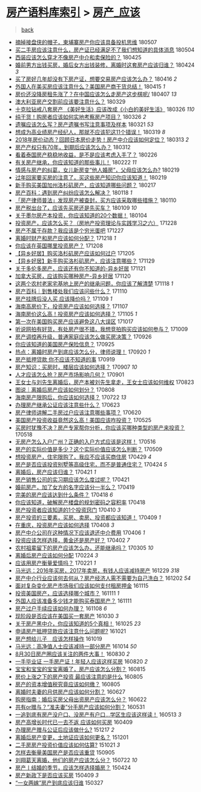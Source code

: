 [房产语料库索引](../../README.md)  > [房产_应该](房产_应该.md)
====
> [back](../README.md)

- [摘掉接盘侠的帽子，柬埔寨房产你应该具备投机思维](http://jkwz.applinzi.com/ittc/7100294871946626064.html#%E6%91%98%E6%8E%89%E6%8E%A5%E7%9B%98%E4%BE%A0%E7%9A%84%E5%B8%BD%E5%AD%90%EF%BC%8C%E6%9F%AC%E5%9F%94%E5%AF%A8%E6%88%BF%E4%BA%A7%E4%BD%A0%E5%BA%94%E8%AF%A5%E5%85%B7%E5%A4%87%E6%8A%95%E6%9C%BA%E6%80%9D%E7%BB%B4) 180507  
- [买二手房应该注意什么，房产证已经满足不了我们想知道的具体消息](http://jkwz.applinzi.com/ittc/7099205083034289169.html#%E4%B9%B0%E4%BA%8C%E6%89%8B%E6%88%BF%E5%BA%94%E8%AF%A5%E6%B3%A8%E6%84%8F%E4%BB%80%E4%B9%88%EF%BC%8C%E6%88%BF%E4%BA%A7%E8%AF%81%E5%B7%B2%E7%BB%8F%E6%BB%A1%E8%B6%B3%E4%B8%8D%E4%BA%86%E6%88%91%E4%BB%AC%E6%83%B3%E7%9F%A5%E9%81%93%E7%9A%84%E5%85%B7%E4%BD%93%E6%B6%88%E6%81%AF) 180504  
- [西装应该怎么穿才不像房产中介和卖保险的？](http://jkwz.applinzi.com/ittc/7096016719569224711.html#%E8%A5%BF%E8%A3%85%E5%BA%94%E8%AF%A5%E6%80%8E%E4%B9%88%E7%A9%BF%E6%89%8D%E4%B8%8D%E5%83%8F%E6%88%BF%E4%BA%A7%E4%B8%AD%E4%BB%8B%E5%92%8C%E5%8D%96%E4%BF%9D%E9%99%A9%E7%9A%84%EF%BC%9F) 180425  
- [婚前男方出钱买房，婚后女方出钱装修，离婚时这套房产应该归谁？](http://jkwz.applinzi.com/ittc/7095598480691299334.html#%E5%A9%9A%E5%89%8D%E7%94%B7%E6%96%B9%E5%87%BA%E9%92%B1%E4%B9%B0%E6%88%BF%EF%BC%8C%E5%A9%9A%E5%90%8E%E5%A5%B3%E6%96%B9%E5%87%BA%E9%92%B1%E8%A3%85%E4%BF%AE%EF%BC%8C%E7%A6%BB%E5%A9%9A%E6%97%B6%E8%BF%99%E5%A5%97%E6%88%BF%E4%BA%A7%E5%BA%94%E8%AF%A5%E5%BD%92%E8%B0%81%EF%BC%9F) 180424 *3* 
- [买了房好几年却没有下房产证，想要交易房产应该怎么办？](http://jkwz.applinzi.com/ittc/7092575906474492944.html#%E4%B9%B0%E4%BA%86%E6%88%BF%E5%A5%BD%E5%87%A0%E5%B9%B4%E5%8D%B4%E6%B2%A1%E6%9C%89%E4%B8%8B%E6%88%BF%E4%BA%A7%E8%AF%81%EF%BC%8C%E6%83%B3%E8%A6%81%E4%BA%A4%E6%98%93%E6%88%BF%E4%BA%A7%E5%BA%94%E8%AF%A5%E6%80%8E%E4%B9%88%E5%8A%9E%EF%BC%9F) 180416 *2* 
- [外国人在美买房应该注意什么？美国房产商干货总结！](http://jkwz.applinzi.com/ittc/7092235481616221195.html#%E5%A4%96%E5%9B%BD%E4%BA%BA%E5%9C%A8%E7%BE%8E%E4%B9%B0%E6%88%BF%E5%BA%94%E8%AF%A5%E6%B3%A8%E6%84%8F%E4%BB%80%E4%B9%88%EF%BC%9F%E7%BE%8E%E5%9B%BD%E6%88%BF%E4%BA%A7%E5%95%86%E5%B9%B2%E8%B4%A7%E6%80%BB%E7%BB%93%EF%BC%81) 180415 *1* 
- [房价还没降房租先涨了？在中国应该怎么走房产这步棋呢/](http://jkwz.applinzi.com/ittc/7089269792035046406.html#%E6%88%BF%E4%BB%B7%E8%BF%98%E6%B2%A1%E9%99%8D%E6%88%BF%E7%A7%9F%E5%85%88%E6%B6%A8%E4%BA%86%EF%BC%9F%E5%9C%A8%E4%B8%AD%E5%9B%BD%E5%BA%94%E8%AF%A5%E6%80%8E%E4%B9%88%E8%B5%B0%E6%88%BF%E4%BA%A7%E8%BF%99%E6%AD%A5%E6%A3%8B%E5%91%A2%2F) 180407 *13* 
- [澳大利亚房产交割前应该要注意什么？](http://jkwz.applinzi.com/ittc/7085928844832015376.html#%E6%BE%B3%E5%A4%A7%E5%88%A9%E4%BA%9A%E6%88%BF%E4%BA%A7%E4%BA%A4%E5%89%B2%E5%89%8D%E5%BA%94%E8%AF%A5%E8%A6%81%E6%B3%A8%E6%84%8F%E4%BB%80%E4%B9%88%EF%BC%9F) 180329  
- [十克拉钻戒八套房产 《美好生活》应该改成《小白的美好生活》](http://jkwz.applinzi.com/ittc/7084809912989516810.html#%E5%8D%81%E5%85%8B%E6%8B%89%E9%92%BB%E6%88%92%E5%85%AB%E5%A5%97%E6%88%BF%E4%BA%A7+%E3%80%8A%E7%BE%8E%E5%A5%BD%E7%94%9F%E6%B4%BB%E3%80%8B%E5%BA%94%E8%AF%A5%E6%94%B9%E6%88%90%E3%80%8A%E5%B0%8F%E7%99%BD%E7%9A%84%E7%BE%8E%E5%A5%BD%E7%94%9F%E6%B4%BB%E3%80%8B) 180326 *110* 
- [纯干货！购房者应该如何实地考察房产项目？](http://jkwz.applinzi.com/ittc/7084750766600619015.html#%E7%BA%AF%E5%B9%B2%E8%B4%A7%EF%BC%81%E8%B4%AD%E6%88%BF%E8%80%85%E5%BA%94%E8%AF%A5%E5%A6%82%E4%BD%95%E5%AE%9E%E5%9C%B0%E8%80%83%E5%AF%9F%E6%88%BF%E4%BA%A7%E9%A1%B9%E7%9B%AE%EF%BC%9F) 180326 *2* 
- [遗嘱应该怎么写？房产遗嘱书写注意事项及样本](http://jkwz.applinzi.com/ittc/7082862808415077383.html#%E9%81%97%E5%98%B1%E5%BA%94%E8%AF%A5%E6%80%8E%E4%B9%88%E5%86%99%EF%BC%9F%E6%88%BF%E4%BA%A7%E9%81%97%E5%98%B1%E4%B9%A6%E5%86%99%E6%B3%A8%E6%84%8F%E4%BA%8B%E9%A1%B9%E5%8F%8A%E6%A0%B7%E6%9C%AC) 180321 *53* 
- [想成为高业绩房产经纪人，那就不应该犯这11个错误！](http://jkwz.applinzi.com/ittc/7082325087296685063.html#%E6%83%B3%E6%88%90%E4%B8%BA%E9%AB%98%E4%B8%9A%E7%BB%A9%E6%88%BF%E4%BA%A7%E7%BB%8F%E7%BA%AA%E4%BA%BA%EF%BC%8C%E9%82%A3%E5%B0%B1%E4%B8%8D%E5%BA%94%E8%AF%A5%E7%8A%AF%E8%BF%9911%E4%B8%AA%E9%94%99%E8%AF%AF%EF%BC%81) 180319 *8* 
- [2018年房价动态？回顾日本房价走势！房产中介应该如何定位？](http://jkwz.applinzi.com/ittc/7079958170644775947.html#2018%E5%B9%B4%E6%88%BF%E4%BB%B7%E5%8A%A8%E6%80%81%EF%BC%9F%E5%9B%9E%E9%A1%BE%E6%97%A5%E6%9C%AC%E6%88%BF%E4%BB%B7%E8%B5%B0%E5%8A%BF%EF%BC%81%E6%88%BF%E4%BA%A7%E4%B8%AD%E4%BB%8B%E5%BA%94%E8%AF%A5%E5%A6%82%E4%BD%95%E5%AE%9A%E4%BD%8D%EF%BC%9F) 180313 *2* 
- [房产产权只有70年，到期后应该怎么办？](http://jkwz.applinzi.com/ittc/7078405636633396234.html#%E6%88%BF%E4%BA%A7%E4%BA%A7%E6%9D%83%E5%8F%AA%E6%9C%8970%E5%B9%B4%EF%BC%8C%E5%88%B0%E6%9C%9F%E5%90%8E%E5%BA%94%E8%AF%A5%E6%80%8E%E4%B9%88%E5%8A%9E%EF%BC%9F) 180312  
- [看着泰国房产稳稳地收益，是不是应该考虑入手了？](http://jkwz.applinzi.com/ittc/7074377540758406150.html#%E7%9C%8B%E7%9D%80%E6%B3%B0%E5%9B%BD%E6%88%BF%E4%BA%A7%E7%A8%B3%E7%A8%B3%E5%9C%B0%E6%94%B6%E7%9B%8A%EF%BC%8C%E6%98%AF%E4%B8%8D%E6%98%AF%E5%BA%94%E8%AF%A5%E8%80%83%E8%99%91%E5%85%A5%E6%89%8B%E4%BA%86%EF%BC%9F) 180226  
- [有关房产继承，你应该知道的那些事儿！](http://jkwz.applinzi.com/ittc/7072834179610182672.html#%E6%9C%89%E5%85%B3%E6%88%BF%E4%BA%A7%E7%BB%A7%E6%89%BF%EF%BC%8C%E4%BD%A0%E5%BA%94%E8%AF%A5%E7%9F%A5%E9%81%93%E7%9A%84%E9%82%A3%E4%BA%9B%E4%BA%8B%E5%84%BF%EF%BC%81) 180222 *11* 
- [情感与房产的纠葛，女儿新房变“他人婚房”，父母应该怎么办?](http://jkwz.applinzi.com/ittc/7071152809938781194.html#%E6%83%85%E6%84%9F%E4%B8%8E%E6%88%BF%E4%BA%A7%E7%9A%84%E7%BA%A0%E8%91%9B%EF%BC%8C%E5%A5%B3%E5%84%BF%E6%96%B0%E6%88%BF%E5%8F%98%E2%80%9C%E4%BB%96%E4%BA%BA%E5%A9%9A%E6%88%BF%E2%80%9D%EF%BC%8C%E7%88%B6%E6%AF%8D%E5%BA%94%E8%AF%A5%E6%80%8E%E4%B9%88%E5%8A%9E%3F) 180219  
- [过年回家要买房的注意了，买这些房产知识你应该知道！](http://jkwz.applinzi.com/ittc/7069188088650007569.html#%E8%BF%87%E5%B9%B4%E5%9B%9E%E5%AE%B6%E8%A6%81%E4%B9%B0%E6%88%BF%E7%9A%84%E6%B3%A8%E6%84%8F%E4%BA%86%EF%BC%8C%E4%B9%B0%E8%BF%99%E4%BA%9B%E6%88%BF%E4%BA%A7%E7%9F%A5%E8%AF%86%E4%BD%A0%E5%BA%94%E8%AF%A5%E7%9F%A5%E9%81%93%EF%BC%81) 180219  
- [新手购买美国加州洛杉矶房产，应该知道哪些问题？](http://jkwz.applinzi.com/ittc/7070971268163961866.html#%E6%96%B0%E6%89%8B%E8%B4%AD%E4%B9%B0%E7%BE%8E%E5%9B%BD%E5%8A%A0%E5%B7%9E%E6%B4%9B%E6%9D%89%E7%9F%B6%E6%88%BF%E4%BA%A7%EF%BC%8C%E5%BA%94%E8%AF%A5%E7%9F%A5%E9%81%93%E5%93%AA%E4%BA%9B%E9%97%AE%E9%A2%98%EF%BC%9F) 180217  
- [房产百科：遇到房产纠纷应该怎么解决？](http://jkwz.applinzi.com/ittc/7059923329048118282.html#%E6%88%BF%E4%BA%A7%E7%99%BE%E7%A7%91%EF%BC%9A%E9%81%87%E5%88%B0%E6%88%BF%E4%BA%A7%E7%BA%A0%E7%BA%B7%E5%BA%94%E8%AF%A5%E6%80%8E%E4%B9%88%E8%A7%A3%E5%86%B3%EF%BC%9F) 180118 *1* 
- [「房产律师普法」发现房产被查封，买方应该采取哪些措施？](http://jkwz.applinzi.com/ittc/7056153222643713034.html#%E3%80%8C%E6%88%BF%E4%BA%A7%E5%BE%8B%E5%B8%88%E6%99%AE%E6%B3%95%E3%80%8D%E5%8F%91%E7%8E%B0%E6%88%BF%E4%BA%A7%E8%A2%AB%E6%9F%A5%E5%B0%81%EF%BC%8C%E4%B9%B0%E6%96%B9%E5%BA%94%E8%AF%A5%E9%87%87%E5%8F%96%E5%93%AA%E4%BA%9B%E6%8E%AA%E6%96%BD%EF%BC%9F) 180110  
- [房产税出台了，应该先买房还是先买车？](http://jkwz.applinzi.com/ittc/7056551956321928198.html#%E6%88%BF%E4%BA%A7%E7%A8%8E%E5%87%BA%E5%8F%B0%E4%BA%86%EF%BC%8C%E5%BA%94%E8%AF%A5%E5%85%88%E4%B9%B0%E6%88%BF%E8%BF%98%E6%98%AF%E5%85%88%E4%B9%B0%E8%BD%A6%EF%BC%9F) 180109 *10* 
- [关于墨尔房产本投资，你应该知道的20个数据！](http://jkwz.applinzi.com/ittc/7054793349653857286.html#%E5%85%B3%E4%BA%8E%E5%A2%A8%E5%B0%94%E6%88%BF%E4%BA%A7%E6%9C%AC%E6%8A%95%E8%B5%84%EF%BC%8C%E4%BD%A0%E5%BA%94%E8%AF%A5%E7%9F%A5%E9%81%93%E7%9A%8420%E4%B8%AA%E6%95%B0%E6%8D%AE%EF%BC%81) 180104  
- [投资房产，应该怎么买？（房地产投资理论与实践学习之六）](http://jkwz.applinzi.com/ittc/7051908796505392145.html#%E6%8A%95%E8%B5%84%E6%88%BF%E4%BA%A7%EF%BC%8C%E5%BA%94%E8%AF%A5%E6%80%8E%E4%B9%88%E4%B9%B0%EF%BC%9F%EF%BC%88%E6%88%BF%E5%9C%B0%E4%BA%A7%E6%8A%95%E8%B5%84%E7%90%86%E8%AE%BA%E4%B8%8E%E5%AE%9E%E8%B7%B5%E5%AD%A6%E4%B9%A0%E4%B9%8B%E5%85%AD%EF%BC%89) 171228  
- [房产不属于存款？我应该是个穷光蛋吧](http://jkwz.applinzi.com/ittc/7051761742642676752.html#%E6%88%BF%E4%BA%A7%E4%B8%8D%E5%B1%9E%E4%BA%8E%E5%AD%98%E6%AC%BE%EF%BC%9F%E6%88%91%E5%BA%94%E8%AF%A5%E6%98%AF%E4%B8%AA%E7%A9%B7%E5%85%89%E8%9B%8B%E5%90%A7) 171227  
- [离婚时财产和房产应该如何分配？](http://jkwz.applinzi.com/ittc/7048499438253769745.html#%E7%A6%BB%E5%A9%9A%E6%97%B6%E8%B4%A2%E4%BA%A7%E5%92%8C%E6%88%BF%E4%BA%A7%E5%BA%94%E8%AF%A5%E5%A6%82%E4%BD%95%E5%88%86%E9%85%8D%EF%BC%9F) 171218 *1* 
- [你应该在英国哪里投资房产？](http://jkwz.applinzi.com/ittc/7043940810972726289.html#%E4%BD%A0%E5%BA%94%E8%AF%A5%E5%9C%A8%E8%8B%B1%E5%9B%BD%E5%93%AA%E9%87%8C%E6%8A%95%E8%B5%84%E6%88%BF%E4%BA%A7%EF%BC%9F) 171208  
- [【异乡好居】购买洛杉矶房产应该如何过户](http://jkwz.applinzi.com/ittc/7043588839963100176.html#%E3%80%90%E5%BC%82%E4%B9%A1%E5%A5%BD%E5%B1%85%E3%80%91%E8%B4%AD%E4%B9%B0%E6%B4%9B%E6%9D%89%E7%9F%B6%E6%88%BF%E4%BA%A7%E5%BA%94%E8%AF%A5%E5%A6%82%E4%BD%95%E8%BF%87%E6%88%B7) 171205  
- [【异乡好居】新手购买洛杉矶房产，应该注意哪些？](http://jkwz.applinzi.com/ittc/7041359951379825681.html#%E3%80%90%E5%BC%82%E4%B9%A1%E5%A5%BD%E5%B1%85%E3%80%91%E6%96%B0%E6%89%8B%E8%B4%AD%E4%B9%B0%E6%B4%9B%E6%9D%89%E7%9F%B6%E6%88%BF%E4%BA%A7%EF%BC%8C%E5%BA%94%E8%AF%A5%E6%B3%A8%E6%84%8F%E5%93%AA%E4%BA%9B%EF%BC%9F) 171129  
- [关于多伦多房产，应该还有你不知道的-异乡好居](http://jkwz.applinzi.com/ittc/7038336431502656529.html#%E5%85%B3%E4%BA%8E%E5%A4%9A%E4%BC%A6%E5%A4%9A%E6%88%BF%E4%BA%A7%EF%BC%8C%E5%BA%94%E8%AF%A5%E8%BF%98%E6%9C%89%E4%BD%A0%E4%B8%8D%E7%9F%A5%E9%81%93%E7%9A%84-%E5%BC%82%E4%B9%A1%E5%A5%BD%E5%B1%85) 171121  
- [加拿大买房，应该购买哪种房产-异乡好居](http://jkwz.applinzi.com/ittc/7037988765698622480.html#%E5%8A%A0%E6%8B%BF%E5%A4%A7%E4%B9%B0%E6%88%BF%EF%BC%8C%E5%BA%94%E8%AF%A5%E8%B4%AD%E4%B9%B0%E5%93%AA%E7%A7%8D%E6%88%BF%E4%BA%A7-%E5%BC%82%E4%B9%A1%E5%A5%BD%E5%B1%85) 171120  
- [这两个农村老家宅基地上房产的继承问题，你应该了解清楚](http://jkwz.applinzi.com/ittc/7037225071347762192.html#%E8%BF%99%E4%B8%A4%E4%B8%AA%E5%86%9C%E6%9D%91%E8%80%81%E5%AE%B6%E5%AE%85%E5%9F%BA%E5%9C%B0%E4%B8%8A%E6%88%BF%E4%BA%A7%E7%9A%84%E7%BB%A7%E6%89%BF%E9%97%AE%E9%A2%98%EF%BC%8C%E4%BD%A0%E5%BA%94%E8%AF%A5%E4%BA%86%E8%A7%A3%E6%B8%85%E6%A5%9A) 171118 *1* 
- [房产百科｜到售楼处我们应该问些什么？](http://jkwz.applinzi.com/ittc/7034383868277294097.html#%E6%88%BF%E4%BA%A7%E7%99%BE%E7%A7%91%EF%BD%9C%E5%88%B0%E5%94%AE%E6%A5%BC%E5%A4%84%E6%88%91%E4%BB%AC%E5%BA%94%E8%AF%A5%E9%97%AE%E4%BA%9B%E4%BB%80%E4%B9%88%EF%BC%9F) 171110  
- [房产挂牌后没人买 应该降价吗？](http://jkwz.applinzi.com/ittc/7033953907569591312.html#%E6%88%BF%E4%BA%A7%E6%8C%82%E7%89%8C%E5%90%8E%E6%B2%A1%E4%BA%BA%E4%B9%B0+%E5%BA%94%E8%AF%A5%E9%99%8D%E4%BB%B7%E5%90%97%EF%BC%9F) 171109 *1* 
- [海南高房价下，投资房产应该如何选择？](http://jkwz.applinzi.com/ittc/7033238530451571728.html#%E6%B5%B7%E5%8D%97%E9%AB%98%E6%88%BF%E4%BB%B7%E4%B8%8B%EF%BC%8C%E6%8A%95%E8%B5%84%E6%88%BF%E4%BA%A7%E5%BA%94%E8%AF%A5%E5%A6%82%E4%BD%95%E9%80%89%E6%8B%A9%EF%BC%9F) 171107  
- [海南房价这么高！投资房产应该如何选择？](http://jkwz.applinzi.com/ittc/7032484063561122833.html#%E6%B5%B7%E5%8D%97%E6%88%BF%E4%BB%B7%E8%BF%99%E4%B9%88%E9%AB%98%EF%BC%81%E6%8A%95%E8%B5%84%E6%88%BF%E4%BA%A7%E5%BA%94%E8%AF%A5%E5%A6%82%E4%BD%95%E9%80%89%E6%8B%A9%EF%BC%9F) 171105 *1* 
- [第一次在美国购买房产应该避免这八大误区](http://jkwz.applinzi.com/ittc/7025410815547671568.html#%E7%AC%AC%E4%B8%80%E6%AC%A1%E5%9C%A8%E7%BE%8E%E5%9B%BD%E8%B4%AD%E4%B9%B0%E6%88%BF%E4%BA%A7%E5%BA%94%E8%AF%A5%E9%81%BF%E5%85%8D%E8%BF%99%E5%85%AB%E5%A4%A7%E8%AF%AF%E5%8C%BA) 171017  
- [听说网拍有好货，有处房产很不错，我想竞拍购买应该如何参与？](http://jkwz.applinzi.com/ittc/7022493198059045904.html#%E5%90%AC%E8%AF%B4%E7%BD%91%E6%8B%8D%E6%9C%89%E5%A5%BD%E8%B4%A7%EF%BC%8C%E6%9C%89%E5%A4%84%E6%88%BF%E4%BA%A7%E5%BE%88%E4%B8%8D%E9%94%99%EF%BC%8C%E6%88%91%E6%83%B3%E7%AB%9E%E6%8B%8D%E8%B4%AD%E4%B9%B0%E5%BA%94%E8%AF%A5%E5%A6%82%E4%BD%95%E5%8F%82%E4%B8%8E%EF%BC%9F) 171009  
- [房产调控再升级，普通家庭应该怎么做买房决策？](http://jkwz.applinzi.com/ittc/7017618342322635793.html#%E6%88%BF%E4%BA%A7%E8%B0%83%E6%8E%A7%E5%86%8D%E5%8D%87%E7%BA%A7%EF%BC%8C%E6%99%AE%E9%80%9A%E5%AE%B6%E5%BA%AD%E5%BA%94%E8%AF%A5%E6%80%8E%E4%B9%88%E5%81%9A%E4%B9%B0%E6%88%BF%E5%86%B3%E7%AD%96%EF%BC%9F) 170926  
- [你应该知道的美国房产保险信息？](http://jkwz.applinzi.com/ittc/7017239449564611600.html#%E4%BD%A0%E5%BA%94%E8%AF%A5%E7%9F%A5%E9%81%93%E7%9A%84%E7%BE%8E%E5%9B%BD%E6%88%BF%E4%BA%A7%E4%BF%9D%E9%99%A9%E4%BF%A1%E6%81%AF%EF%BC%9F) 170925  
- [热点：离婚时房产到底应该怎么分，律师说理！](http://jkwz.applinzi.com/ittc/7015343844437263376.html#%E7%83%AD%E7%82%B9%EF%BC%9A%E7%A6%BB%E5%A9%9A%E6%97%B6%E6%88%BF%E4%BA%A7%E5%88%B0%E5%BA%95%E5%BA%94%E8%AF%A5%E6%80%8E%E4%B9%88%E5%88%86%EF%BC%8C%E5%BE%8B%E5%B8%88%E8%AF%B4%E7%90%86%EF%BC%81) 170920 *1* 
- [房产抵押贷款 你不应该不知道的事](http://jkwz.applinzi.com/ittc/7015047231449859088.html#%E6%88%BF%E4%BA%A7%E6%8A%B5%E6%8A%BC%E8%B4%B7%E6%AC%BE+%E4%BD%A0%E4%B8%8D%E5%BA%94%E8%AF%A5%E4%B8%8D%E7%9F%A5%E9%81%93%E7%9A%84%E4%BA%8B) 170919  
- [房产知识：买房时，楼层应该如何选择？](http://jkwz.applinzi.com/ittc/7010593919765840912.html#%E6%88%BF%E4%BA%A7%E7%9F%A5%E8%AF%86%EF%BC%9A%E4%B9%B0%E6%88%BF%E6%97%B6%EF%BC%8C%E6%A5%BC%E5%B1%82%E5%BA%94%E8%AF%A5%E5%A6%82%E4%BD%95%E9%80%89%E6%8B%A9%EF%BC%9F) 170907 *10* 
- [人才应该怎么抢？房产市场影响几何？](http://jkwz.applinzi.com/ittc/7008358842877084688.html#%E4%BA%BA%E6%89%8D%E5%BA%94%E8%AF%A5%E6%80%8E%E4%B9%88%E6%8A%A2%EF%BC%9F%E6%88%BF%E4%BA%A7%E5%B8%82%E5%9C%BA%E5%BD%B1%E5%93%8D%E5%87%A0%E4%BD%95%EF%BC%9F) 170901  
- [王女士与刘先生离婚后，房产本被刘先生拿走，王女士应该如何维权](http://jkwz.applinzi.com/ittc/7004993203265340432.html#%E7%8E%8B%E5%A5%B3%E5%A3%AB%E4%B8%8E%E5%88%98%E5%85%88%E7%94%9F%E7%A6%BB%E5%A9%9A%E5%90%8E%EF%BC%8C%E6%88%BF%E4%BA%A7%E6%9C%AC%E8%A2%AB%E5%88%98%E5%85%88%E7%94%9F%E6%8B%BF%E8%B5%B0%EF%BC%8C%E7%8E%8B%E5%A5%B3%E5%A3%AB%E5%BA%94%E8%AF%A5%E5%A6%82%E4%BD%95%E7%BB%B4%E6%9D%83) 170823  
- [图说｜离婚后房产应该如何划分？](http://jkwz.applinzi.com/ittc/6999550265534186513.html#%E5%9B%BE%E8%AF%B4%EF%BD%9C%E7%A6%BB%E5%A9%9A%E5%90%8E%E6%88%BF%E4%BA%A7%E5%BA%94%E8%AF%A5%E5%A6%82%E4%BD%95%E5%88%92%E5%88%86%EF%BC%9F) 170808  
- [海南房产限购后，你应该如何选择？](http://jkwz.applinzi.com/ittc/6993132944733242385.html#%E6%B5%B7%E5%8D%97%E6%88%BF%E4%BA%A7%E9%99%90%E8%B4%AD%E5%90%8E%EF%BC%8C%E4%BD%A0%E5%BA%94%E8%AF%A5%E5%A6%82%E4%BD%95%E9%80%89%E6%8B%A9%EF%BC%9F) 170722 *13* 
- [办理房产继承公证应该注意些什么？](http://jkwz.applinzi.com/ittc/6982367280372384772.html#%E5%8A%9E%E7%90%86%E6%88%BF%E4%BA%A7%E7%BB%A7%E6%89%BF%E5%85%AC%E8%AF%81%E5%BA%94%E8%AF%A5%E6%B3%A8%E6%84%8F%E4%BA%9B%E4%BB%80%E4%B9%88%EF%BC%9F) 170623  
- [房产律师讲解二手房过户应该注意哪些事项？](http://jkwz.applinzi.com/ittc/6981281304233378820.html#%E6%88%BF%E4%BA%A7%E5%BE%8B%E5%B8%88%E8%AE%B2%E8%A7%A3%E4%BA%8C%E6%89%8B%E6%88%BF%E8%BF%87%E6%88%B7%E5%BA%94%E8%AF%A5%E6%B3%A8%E6%84%8F%E5%93%AA%E4%BA%9B%E4%BA%8B%E9%A1%B9%EF%BC%9F) 170620  
- [美国房产投资收益竟然这么高！美国应该咋投资？](http://jkwz.applinzi.com/ittc/6971566891540677636.html#%E7%BE%8E%E5%9B%BD%E6%88%BF%E4%BA%A7%E6%8A%95%E8%B5%84%E6%94%B6%E7%9B%8A%E7%AB%9F%E7%84%B6%E8%BF%99%E4%B9%88%E9%AB%98%EF%BC%81%E7%BE%8E%E5%9B%BD%E5%BA%94%E8%AF%A5%E5%92%8B%E6%8A%95%E8%B5%84%EF%BC%9F) 170525  
- [买房时犹豫不决？房产专家帮你分析，你应该买哪种类型的房产来投资？](http://jkwz.applinzi.com/ittc/6968882521168151557.html#%E4%B9%B0%E6%88%BF%E6%97%B6%E7%8A%B9%E8%B1%AB%E4%B8%8D%E5%86%B3%EF%BC%9F%E6%88%BF%E4%BA%A7%E4%B8%93%E5%AE%B6%E5%B8%AE%E4%BD%A0%E5%88%86%E6%9E%90%EF%BC%8C%E4%BD%A0%E5%BA%94%E8%AF%A5%E4%B9%B0%E5%93%AA%E7%A7%8D%E7%B1%BB%E5%9E%8B%E7%9A%84%E6%88%BF%E4%BA%A7%E6%9D%A5%E6%8A%95%E8%B5%84%EF%BC%9F) 170518  
- [无房产怎么入户广州？正确的入户方式应该是这样！](http://jkwz.applinzi.com/ittc/6968269474997208068.html#%E6%97%A0%E6%88%BF%E4%BA%A7%E6%80%8E%E4%B9%88%E5%85%A5%E6%88%B7%E5%B9%BF%E5%B7%9E%EF%BC%9F%E6%AD%A3%E7%A1%AE%E7%9A%84%E5%85%A5%E6%88%B7%E6%96%B9%E5%BC%8F%E5%BA%94%E8%AF%A5%E6%98%AF%E8%BF%99%E6%A0%B7%EF%BC%81) 170516  
- [房产的实际价值是多少？这个实际价值应该怎么判断？](http://jkwz.applinzi.com/ittc/6965343441910236164.html#%E6%88%BF%E4%BA%A7%E7%9A%84%E5%AE%9E%E9%99%85%E4%BB%B7%E5%80%BC%E6%98%AF%E5%A4%9A%E5%B0%91%EF%BC%9F%E8%BF%99%E4%B8%AA%E5%AE%9E%E9%99%85%E4%BB%B7%E5%80%BC%E5%BA%94%E8%AF%A5%E6%80%8E%E4%B9%88%E5%88%A4%E6%96%AD%EF%BC%9F) 170509  
- [想投资房产，住宅限购了，我应不应该买商住房](http://jkwz.applinzi.com/ittc/6961633239046292484.html#%E6%83%B3%E6%8A%95%E8%B5%84%E6%88%BF%E4%BA%A7%EF%BC%8C%E4%BD%8F%E5%AE%85%E9%99%90%E8%B4%AD%E4%BA%86%EF%BC%8C%E6%88%91%E5%BA%94%E4%B8%8D%E5%BA%94%E8%AF%A5%E4%B9%B0%E5%95%86%E4%BD%8F%E6%88%BF) 170429 *4* 
- [房产是否应该投资别墅等高级住宅，而不是普通住宅？](http://jkwz.applinzi.com/ittc/6960131506956665861.html#%E6%88%BF%E4%BA%A7%E6%98%AF%E5%90%A6%E5%BA%94%E8%AF%A5%E6%8A%95%E8%B5%84%E5%88%AB%E5%A2%85%E7%AD%89%E9%AB%98%E7%BA%A7%E4%BD%8F%E5%AE%85%EF%BC%8C%E8%80%8C%E4%B8%8D%E6%98%AF%E6%99%AE%E9%80%9A%E4%BD%8F%E5%AE%85%EF%BC%9F) 170424 *5* 
- [离婚后，房产应该归谁？](http://jkwz.applinzi.com/ittc/6958981912583472133.html#%E7%A6%BB%E5%A9%9A%E5%90%8E%EF%BC%8C%E6%88%BF%E4%BA%A7%E5%BA%94%E8%AF%A5%E5%BD%92%E8%B0%81%EF%BC%9F) 170421 *1* 
- [房产销售公司的实习期应该怎么度过呢？](http://jkwz.applinzi.com/ittc/6958719664795419653.html#%E6%88%BF%E4%BA%A7%E9%94%80%E5%94%AE%E5%85%AC%E5%8F%B8%E7%9A%84%E5%AE%9E%E4%B9%A0%E6%9C%9F%E5%BA%94%E8%AF%A5%E6%80%8E%E4%B9%88%E5%BA%A6%E8%BF%87%E5%91%A2%EF%BC%9F) 170421  
- [婚前房产，加了女方的名字应该分一半么？](http://jkwz.applinzi.com/ittc/6958234037658321924.html#%E5%A9%9A%E5%89%8D%E6%88%BF%E4%BA%A7%EF%BC%8C%E5%8A%A0%E4%BA%86%E5%A5%B3%E6%96%B9%E7%9A%84%E5%90%8D%E5%AD%97%E5%BA%94%E8%AF%A5%E5%88%86%E4%B8%80%E5%8D%8A%E4%B9%88%EF%BC%9F) 170419  
- [完美的房产应该达到什么条件？](http://jkwz.applinzi.com/ittc/6957976802524922885.html#%E5%AE%8C%E7%BE%8E%E7%9A%84%E6%88%BF%E4%BA%A7%E5%BA%94%E8%AF%A5%E8%BE%BE%E5%88%B0%E4%BB%80%E4%B9%88%E6%9D%A1%E4%BB%B6%EF%BC%9F) 170418 *6* 
- [你应该知道，破解房产楼盘的规划密码之容积率](http://jkwz.applinzi.com/ittc/6957914925241467909.html#%E4%BD%A0%E5%BA%94%E8%AF%A5%E7%9F%A5%E9%81%93%EF%BC%8C%E7%A0%B4%E8%A7%A3%E6%88%BF%E4%BA%A7%E6%A5%BC%E7%9B%98%E7%9A%84%E8%A7%84%E5%88%92%E5%AF%86%E7%A0%81%E4%B9%8B%E5%AE%B9%E7%A7%AF%E7%8E%87) 170418  
- [房产投资者应该知道的1个投资窍门](http://jkwz.applinzi.com/ittc/6954845667188016132.html#%E6%88%BF%E4%BA%A7%E6%8A%95%E8%B5%84%E8%80%85%E5%BA%94%E8%AF%A5%E7%9F%A5%E9%81%93%E7%9A%841%E4%B8%AA%E6%8A%95%E8%B5%84%E7%AA%8D%E9%97%A8) 170410 *3* 
- [房产投资的三要素，买房、卖房、投资都应该知道！](http://jkwz.applinzi.com/ittc/6954522792488862724.html#%E6%88%BF%E4%BA%A7%E6%8A%95%E8%B5%84%E7%9A%84%E4%B8%89%E8%A6%81%E7%B4%A0%EF%BC%8C%E4%B9%B0%E6%88%BF%E3%80%81%E5%8D%96%E6%88%BF%E3%80%81%E6%8A%95%E8%B5%84%E9%83%BD%E5%BA%94%E8%AF%A5%E7%9F%A5%E9%81%93%EF%BC%81) 170409 *1* 
- [在重庆，投资房产应该如何选择](http://jkwz.applinzi.com/ittc/6954193181884285956.html#%E5%9C%A8%E9%87%8D%E5%BA%86%EF%BC%8C%E6%8A%95%E8%B5%84%E6%88%BF%E4%BA%A7%E5%BA%94%E8%AF%A5%E5%A6%82%E4%BD%95%E9%80%89%E6%8B%A9) 170408 *3* 
- [房产中介公司在这种情况下应该退还中介费用](http://jkwz.applinzi.com/ittc/6953430454731539461.html#%E6%88%BF%E4%BA%A7%E4%B8%AD%E4%BB%8B%E5%85%AC%E5%8F%B8%E5%9C%A8%E8%BF%99%E7%A7%8D%E6%83%85%E5%86%B5%E4%B8%8B%E5%BA%94%E8%AF%A5%E9%80%80%E8%BF%98%E4%B8%AD%E4%BB%8B%E8%B4%B9%E7%94%A8) 170406 *1* 
- [投资应该怎样选择，黄金还是房产好？](http://jkwz.applinzi.com/ittc/6951953641975055364.html#%E6%8A%95%E8%B5%84%E5%BA%94%E8%AF%A5%E6%80%8E%E6%A0%B7%E9%80%89%E6%8B%A9%EF%BC%8C%E9%BB%84%E9%87%91%E8%BF%98%E6%98%AF%E6%88%BF%E4%BA%A7%E5%A5%BD%EF%BC%9F) 170402 *7* 
- [农村祖辈留下的房产应该怎么办，还能继承吗？](http://jkwz.applinzi.com/ittc/6941542684207612932.html#%E5%86%9C%E6%9D%91%E7%A5%96%E8%BE%88%E7%95%99%E4%B8%8B%E7%9A%84%E6%88%BF%E4%BA%A7%E5%BA%94%E8%AF%A5%E6%80%8E%E4%B9%88%E5%8A%9E%EF%BC%8C%E8%BF%98%E8%83%BD%E7%BB%A7%E6%89%BF%E5%90%97%EF%BC%9F) 170305 *10* 
- [离婚后房产应该如何分配](http://jkwz.applinzi.com/ittc/6938122934198731780.html#%E7%A6%BB%E5%A9%9A%E5%90%8E%E6%88%BF%E4%BA%A7%E5%BA%94%E8%AF%A5%E5%A6%82%E4%BD%95%E5%88%86%E9%85%8D) 170224 *3* 
- [应该用房产衡量爱情吗？](http://jkwz.applinzi.com/ittc/6937193752996348933.html#%E5%BA%94%E8%AF%A5%E7%94%A8%E6%88%BF%E4%BA%A7%E8%A1%A1%E9%87%8F%E7%88%B1%E6%83%85%E5%90%97%EF%BC%9F) 170221 *1* 
- [马光远：2016年买房，2017年卖房，有钱人应该减持房产](http://jkwz.applinzi.com/ittc/6917109920494519301.html#%E9%A9%AC%E5%85%89%E8%BF%9C%EF%BC%9A2016%E5%B9%B4%E4%B9%B0%E6%88%BF%EF%BC%8C2017%E5%B9%B4%E5%8D%96%E6%88%BF%EF%BC%8C%E6%9C%89%E9%92%B1%E4%BA%BA%E5%BA%94%E8%AF%A5%E5%87%8F%E6%8C%81%E6%88%BF%E4%BA%A7) 161229 *318* 
- [房产中介行业应该何去何从？房产经济人需不需要为自己洗白？](http://jkwz.applinzi.com/ittc/6906961415494960133.html#%E6%88%BF%E4%BA%A7%E4%B8%AD%E4%BB%8B%E8%A1%8C%E4%B8%9A%E5%BA%94%E8%AF%A5%E4%BD%95%E5%8E%BB%E4%BD%95%E4%BB%8E%EF%BC%9F%E6%88%BF%E4%BA%A7%E7%BB%8F%E6%B5%8E%E4%BA%BA%E9%9C%80%E4%B8%8D%E9%9C%80%E8%A6%81%E4%B8%BA%E8%87%AA%E5%B7%B1%E6%B4%97%E7%99%BD%EF%BC%9F) 161202 *54* 
- [面对复杂变化房产市场我们应该如何支付租房押金](http://jkwz.applinzi.com/ittc/6900653954110587908.html#%E9%9D%A2%E5%AF%B9%E5%A4%8D%E6%9D%82%E5%8F%98%E5%8C%96%E6%88%BF%E4%BA%A7%E5%B8%82%E5%9C%BA%E6%88%91%E4%BB%AC%E5%BA%94%E8%AF%A5%E5%A6%82%E4%BD%95%E6%94%AF%E4%BB%98%E7%A7%9F%E6%88%BF%E6%8A%BC%E9%87%91) 161115  
- [投资美国房产，应该选择哪个城市？](http://jkwz.applinzi.com/ittc/6899253821674357765.html#%E6%8A%95%E8%B5%84%E7%BE%8E%E5%9B%BD%E6%88%BF%E4%BA%A7%EF%BC%8C%E5%BA%94%E8%AF%A5%E9%80%89%E6%8B%A9%E5%93%AA%E4%B8%AA%E5%9F%8E%E5%B8%82%EF%BC%9F) 161111 *1* 
- [外国人应该准备多少钱才能购买泰国房产？](http://jkwz.applinzi.com/ittc/6899212452134126596.html#%E5%A4%96%E5%9B%BD%E4%BA%BA%E5%BA%94%E8%AF%A5%E5%87%86%E5%A4%87%E5%A4%9A%E5%B0%91%E9%92%B1%E6%89%8D%E8%83%BD%E8%B4%AD%E4%B9%B0%E6%B3%B0%E5%9B%BD%E6%88%BF%E4%BA%A7%EF%BC%9F) 161111  
- [房产过户手续应该如何办理？](http://jkwz.applinzi.com/ittc/6898144168701854724.html#%E6%88%BF%E4%BA%A7%E8%BF%87%E6%88%B7%E6%89%8B%E7%BB%AD%E5%BA%94%E8%AF%A5%E5%A6%82%E4%BD%95%E5%8A%9E%E7%90%86%EF%BC%9F) 161108 *6* 
- [现阶段是否应该在美国买一套房产](http://jkwz.applinzi.com/ittc/6894849052599911428.html#%E7%8E%B0%E9%98%B6%E6%AE%B5%E6%98%AF%E5%90%A6%E5%BA%94%E8%AF%A5%E5%9C%A8%E7%BE%8E%E5%9B%BD%E4%B9%B0%E4%B8%80%E5%A5%97%E6%88%BF%E4%BA%A7) 161030 *3* 
- [关于房产黑中介，你应该知道的5个真相！](http://jkwz.applinzi.com/ittc/6892841950213833733.html#%E5%85%B3%E4%BA%8E%E6%88%BF%E4%BA%A7%E9%BB%91%E4%B8%AD%E4%BB%8B%EF%BC%8C%E4%BD%A0%E5%BA%94%E8%AF%A5%E7%9F%A5%E9%81%93%E7%9A%845%E4%B8%AA%E7%9C%9F%E7%9B%B8%EF%BC%81) 161025 *23* 
- [申请房产抵押贷款应该注意什么问题呢?](http://jkwz.applinzi.com/ittc/6891448143568176133.html#%E7%94%B3%E8%AF%B7%E6%88%BF%E4%BA%A7%E6%8A%B5%E6%8A%BC%E8%B4%B7%E6%AC%BE%E5%BA%94%E8%AF%A5%E6%B3%A8%E6%84%8F%E4%BB%80%E4%B9%88%E9%97%AE%E9%A2%98%E5%91%A2%3F) 161021  
- [房产想给儿子　应该怎样操作](http://jkwz.applinzi.com/ittc/6890618667733091333.html#%E6%88%BF%E4%BA%A7%E6%83%B3%E7%BB%99%E5%84%BF%E5%AD%90%E3%80%80%E5%BA%94%E8%AF%A5%E6%80%8E%E6%A0%B7%E6%93%8D%E4%BD%9C) 161019  
- [马光远：高净值人士应该减持一部分房产](http://jkwz.applinzi.com/ittc/6888761223268533253.html#%E9%A9%AC%E5%85%89%E8%BF%9C%EF%BC%9A%E9%AB%98%E5%87%80%E5%80%BC%E4%BA%BA%E5%A3%AB%E5%BA%94%E8%AF%A5%E5%87%8F%E6%8C%81%E4%B8%80%E9%83%A8%E5%88%86%E6%88%BF%E4%BA%A7) 161014 *50* 
- [8月30日房产圈应该关注的两件大事！](http://jkwz.applinzi.com/ittc/6872103431694713860.html#8%E6%9C%8830%E6%97%A5%E6%88%BF%E4%BA%A7%E5%9C%88%E5%BA%94%E8%AF%A5%E5%85%B3%E6%B3%A8%E7%9A%84%E4%B8%A4%E4%BB%B6%E5%A4%A7%E4%BA%8B%EF%BC%81) 160830 *2* 
- [一手毕业证 一手房产证！年轻人应该这样买房](http://jkwz.applinzi.com/ittc/6868529070131905540.html#%E4%B8%80%E6%89%8B%E6%AF%95%E4%B8%9A%E8%AF%81+%E4%B8%80%E6%89%8B%E6%88%BF%E4%BA%A7%E8%AF%81%EF%BC%81%E5%B9%B4%E8%BD%BB%E4%BA%BA%E5%BA%94%E8%AF%A5%E8%BF%99%E6%A0%B7%E4%B9%B0%E6%88%BF) 160820 *2* 
- [宝宝和宝宝的宝宝离婚了，房产应该怎么分割？](http://jkwz.applinzi.com/ittc/6866549181891740676.html#%E5%AE%9D%E5%AE%9D%E5%92%8C%E5%AE%9D%E5%AE%9D%E7%9A%84%E5%AE%9D%E5%AE%9D%E7%A6%BB%E5%A9%9A%E4%BA%86%EF%BC%8C%E6%88%BF%E4%BA%A7%E5%BA%94%E8%AF%A5%E6%80%8E%E4%B9%88%E5%88%86%E5%89%B2%EF%BC%9F) 160815  
- [房价上涨之下的房产投资 最应该注意的是什么](http://jkwz.applinzi.com/ittc/6862919221905982468.html#%E6%88%BF%E4%BB%B7%E4%B8%8A%E6%B6%A8%E4%B9%8B%E4%B8%8B%E7%9A%84%E6%88%BF%E4%BA%A7%E6%8A%95%E8%B5%84+%E6%9C%80%E5%BA%94%E8%AF%A5%E6%B3%A8%E6%84%8F%E7%9A%84%E6%98%AF%E4%BB%80%E4%B9%88) 160805  
- [房产的资本增值税究竟应该如何缴？](http://jkwz.applinzi.com/ittc/6862828709626774532.html#%E6%88%BF%E4%BA%A7%E7%9A%84%E8%B5%84%E6%9C%AC%E5%A2%9E%E5%80%BC%E7%A8%8E%E7%A9%B6%E7%AB%9F%E5%BA%94%E8%AF%A5%E5%A6%82%E4%BD%95%E7%BC%B4%EF%BC%9F) 160805  
- [离婚时夫妻的月供房产应该如何分割？](http://jkwz.applinzi.com/ittc/6848422777887130628.html#%E7%A6%BB%E5%A9%9A%E6%97%B6%E5%A4%AB%E5%A6%BB%E7%9A%84%E6%9C%88%E4%BE%9B%E6%88%BF%E4%BA%A7%E5%BA%94%E8%AF%A5%E5%A6%82%E4%BD%95%E5%88%86%E5%89%B2%EF%BC%9F) 160627  
- [购房指南：婚后买房父母出资房产应该怎么分？](http://jkwz.applinzi.com/ittc/6846469108983661573.html#%E8%B4%AD%E6%88%BF%E6%8C%87%E5%8D%97%EF%BC%9A%E5%A9%9A%E5%90%8E%E4%B9%B0%E6%88%BF%E7%88%B6%E6%AF%8D%E5%87%BA%E8%B5%84%E6%88%BF%E4%BA%A7%E5%BA%94%E8%AF%A5%E6%80%8E%E4%B9%88%E5%88%86%EF%BC%9F) 160622  
- [共有or赠与？“准夫妻”分手房产应该如何分割？](http://jkwz.applinzi.com/ittc/6838306731251467268.html#%E5%85%B1%E6%9C%89or%E8%B5%A0%E4%B8%8E%EF%BC%9F%E2%80%9C%E5%87%86%E5%A4%AB%E5%A6%BB%E2%80%9D%E5%88%86%E6%89%8B%E6%88%BF%E4%BA%A7%E5%BA%94%E8%AF%A5%E5%A6%82%E4%BD%95%E5%88%86%E5%89%B2%EF%BC%9F) 160531  
- [一追到底有房产没户口、没房产有户口...学区生应该这样读！](http://jkwz.applinzi.com/ittc/6831755043023619077.html#%E4%B8%80%E8%BF%BD%E5%88%B0%E5%BA%95%E6%9C%89%E6%88%BF%E4%BA%A7%E6%B2%A1%E6%88%B7%E5%8F%A3%E3%80%81%E6%B2%A1%E6%88%BF%E4%BA%A7%E6%9C%89%E6%88%B7%E5%8F%A3...%E5%AD%A6%E5%8C%BA%E7%94%9F%E5%BA%94%E8%AF%A5%E8%BF%99%E6%A0%B7%E8%AF%BB%EF%BC%81) 160513 *3* 
- [房产高增长时代已一去不返 应该如何买房](http://jkwz.applinzi.com/ittc/6819124900992123908.html#%E6%88%BF%E4%BA%A7%E9%AB%98%E5%A2%9E%E9%95%BF%E6%97%B6%E4%BB%A3%E5%B7%B2%E4%B8%80%E5%8E%BB%E4%B8%8D%E8%BF%94+%E5%BA%94%E8%AF%A5%E5%A6%82%E4%BD%95%E4%B9%B0%E6%88%BF) 160409  
- [办理房产赠与公证后应该做什么?](http://jkwz.applinzi.com/ittc/6776736579615982597.html#%E5%8A%9E%E7%90%86%E6%88%BF%E4%BA%A7%E8%B5%A0%E4%B8%8E%E5%85%AC%E8%AF%81%E5%90%8E%E5%BA%94%E8%AF%A5%E5%81%9A%E4%BB%80%E4%B9%88%3F) 151217 *2* 
- [离婚后房产变更，土地证应该如何更名？](http://jkwz.applinzi.com/ittc/6770797969519674373.html#%E7%A6%BB%E5%A9%9A%E5%90%8E%E6%88%BF%E4%BA%A7%E5%8F%98%E6%9B%B4%EF%BC%8C%E5%9C%9F%E5%9C%B0%E8%AF%81%E5%BA%94%E8%AF%A5%E5%A6%82%E4%BD%95%E6%9B%B4%E5%90%8D%EF%BC%9F) 151201  
- [二手房房产投资价值应该如何估算?](http://jkwz.applinzi.com/ittc/6755570634608952325.html#%E4%BA%8C%E6%89%8B%E6%88%BF%E6%88%BF%E4%BA%A7%E6%8A%95%E8%B5%84%E4%BB%B7%E5%80%BC%E5%BA%94%E8%AF%A5%E5%A6%82%E4%BD%95%E4%BC%B0%E7%AE%97%3F) 151021 *3* 
- [怎样去衡量美国房产是否应该重贷](http://jkwz.applinzi.com/ittc/6738510749631955972.html#%E6%80%8E%E6%A0%B7%E5%8E%BB%E8%A1%A1%E9%87%8F%E7%BE%8E%E5%9B%BD%E6%88%BF%E4%BA%A7%E6%98%AF%E5%90%A6%E5%BA%94%E8%AF%A5%E9%87%8D%E8%B4%B7) 150905  
- [刘翔葛天离婚，他们的房产应该怎么分？](http://jkwz.applinzi.com/ittc/547650614972038399.html#%E5%88%98%E7%BF%94%E8%91%9B%E5%A4%A9%E7%A6%BB%E5%A9%9A%EF%BC%8C%E4%BB%96%E4%BB%AC%E7%9A%84%E6%88%BF%E4%BA%A7%E5%BA%94%E8%AF%A5%E6%80%8E%E4%B9%88%E5%88%86%EF%BC%9F) 150722 *10* 
- [房产丨结婚的季节，应该怎样选择婚房？](http://jkwz.applinzi.com/ittc/547650611402191811.html#%E6%88%BF%E4%BA%A7%E4%B8%A8%E7%BB%93%E5%A9%9A%E7%9A%84%E5%AD%A3%E8%8A%82%EF%BC%8C%E5%BA%94%E8%AF%A5%E6%80%8E%E6%A0%B7%E9%80%89%E6%8B%A9%E5%A9%9A%E6%88%BF%EF%BC%9F) 150424  
- [房产新政下是否应该买房](http://jkwz.applinzi.com/ittc/547650611404081279.html#%E6%88%BF%E4%BA%A7%E6%96%B0%E6%94%BF%E4%B8%8B%E6%98%AF%E5%90%A6%E5%BA%94%E8%AF%A5%E4%B9%B0%E6%88%BF) 150409 *3* 
- [“一女两嫁”房产到底应该归谁](http://jkwz.applinzi.com/ittc/547650611400784351.html#%E2%80%9C%E4%B8%80%E5%A5%B3%E4%B8%A4%E5%AB%81%E2%80%9D%E6%88%BF%E4%BA%A7%E5%88%B0%E5%BA%95%E5%BA%94%E8%AF%A5%E5%BD%92%E8%B0%81) 150327  
